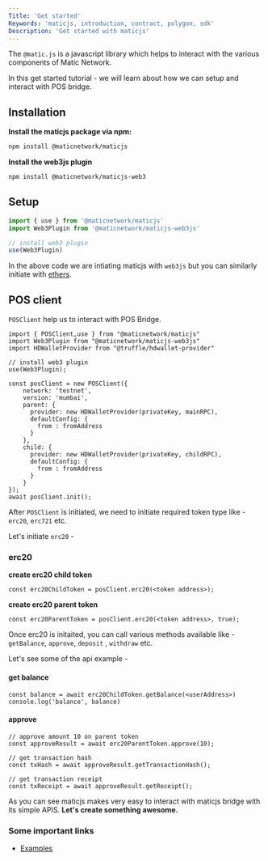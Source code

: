 ```yaml
---
Title: 'Get started'
Keywords: 'maticjs, introduction, contract, polygon, sdk'
Description: 'Get started with maticjs'
---
```


The `@matic.js` is a javascript library which helps to interact with the various components of Matic Network.

In this get started tutorial - we will learn about how we can setup and interact with POS bridge.

## Installation

**Install the maticjs package via npm:**

```bash
npm install @maticnetwork/maticjs
```

**Install the web3js plugin**

```bash
npm install @maticnetwork/maticjs-web3
```

## Setup

```javascript
import { use } from '@maticnetwork/maticjs'
import Web3Plugin from '@maticnetwork/maticjs-web3js'

// install web3 plugin
use(Web3Plugin)
```

In the above code we are intiating maticjs with `web3js` but you can similarly initiate with [ethers](v3/docs/setup/ethers).

## POS client

`POSClient` help us to interact with POS Bridge.

```
import { POSClient,use } from "@maticnetwork/maticjs"
import Web3Plugin from "@maticnetwork/maticjs-web3js"
import HDWalletProvider from "@truffle/hdwallet-provider"

// install web3 plugin
use(Web3Plugin);

const posClient = new POSClient({
    network: 'testnet',
    version: 'mumbai',
    parent: {
      provider: new HDWalletProvider(privateKey, mainRPC),
      defaultConfig: {
        from : fromAddress
      }
    },
    child: {
      provider: new HDWalletProvider(privateKey, childRPC),
      defaultConfig: {
        from : fromAddress
      }
    }
});
await posClient.init();

```

After `POSClient` is initiated, we need to initiate required token type like - `erc20`, `erc721` etc.

Let's initiate `erc20` -

### erc20

**create erc20 child token**

```
const erc20ChildToken = posClient.erc20(<token address>);
```

**create erc20 parent token**

```
const erc20ParentToken = posClient.erc20(<token address>, true);

```

Once erc20 is initaited, you can call various methods available like - `getBalance`, `approve`, `deposit` , `withdraw` etc.

Let's see some of the api example -

#### get balance

```
const balance = await erc20ChildToken.getBalance(<userAddress>)
console.log('balance', balance)
```

#### approve

```
// approve amount 10 on parent token
const approveResult = await erc20ParentToken.approve(10);

// get transaction hash
const txHash = await approveResult.getTransactionHash();

// get transaction receipt
const txReceipt = await approveResult.getReceipt();
```

<div class="mt-20px mb-20px top-border"></div>

As you can see maticjs makes very easy to interact with maticjs bridge with its simple APIS. **Let's create something awesome.**

### Some important links

- [Examples](https://github.com/maticnetwork/matic.js/tree/master/examples)
